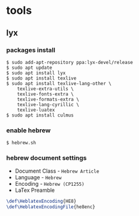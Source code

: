 # tools
## lyx 
### packages install
```shell
$ sudo add-apt-repository ppa:lyx-devel/release
$ sudo apt update
$ sudo apt install lyx
$ sudo apt install texlive
$ sudo apt install texlive-lang-other \
    texlive-extra-utils \
    texlive-fonts-extra \
    texlive-formats-extra \
    texlive-lang-cyrillic \
    texlive-luatex 
$ sudo apt install culmus
```
### enable hebrew
```shell
$ hebrew.sh 
```
### hebrew document settings
- Document Class - `Hebrew Article`
- Language - `Hebrew`
- Encoding - `Hebrew (CP1255)`
- LaTex Preamble 
```latex
\def\HeblatexEncoding{HE8}
\def\HeblatexEncodingFile{he8enc}
```

